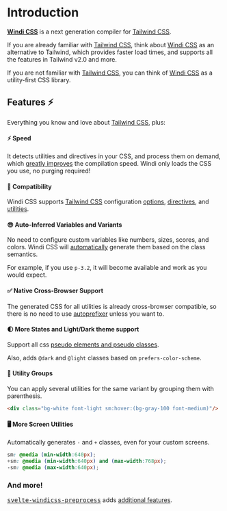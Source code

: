 [windicss]: https://github.com/windicss/windicss
[windi css]: https://github.com/windicss/windicss
[tailwind css]: https://tailwindcss.com/docs
[autoprefixer]: https://autoprefixer.github.io/
[video comparison]: https://twitter.com/antfu7/status/1361398324587163648
[svelte]: /guide/svelte.html#additional-features-in-svelte-⚡%EF%B8%8F
[options]: /guide/configuration
[directives]: /guide/directives
[utilities]: /utilities/

# Introduction

[__Windi CSS__][windicss] is a next generation compiler for [Tailwind CSS].

If you are already familiar with [Tailwind CSS], think about [Windi CSS] as an alternative to Tailwind, which provides faster load times, and supports all the features in Tailwind v2.0 and more.

If you are not familiar with [Tailwind CSS], you can think of [Windi CSS] as a utility-first CSS library.

## Features ⚡️

Everything you know and love about [Tailwind CSS], plus:

#### ⚡️ Speed

It detects utilities and directives in your CSS, and process them on demand, which [greatly improves][video comparison] the compilation speed. Windi only loads the CSS you use, no purging required!

#### 🔌 Compatibility

Windi CSS supports [Tailwind CSS] configuration [options], [directives], and [utilities].

#### 😎 Auto-Inferred Variables and Variants

No need to configure custom variables like numbers, sizes, scores, and colors. Windi CSS will [automatically](/guide/auto) generate them based on the class semantics.

For example, if you use `p-3.2`, it will become available and work as you would expect.

#### ✅ Native Cross-Browser Support

The generated CSS for all utilities is already cross-browser compatible, so there is no need to use [autoprefixer] unless you want to.

#### 🌓 More States and Light/Dark theme support

Support all css [pseudo elements and pseudo classes](https://developer.mozilla.org/en-US/docs/Web/CSS/Pseudo-classes).

Also, adds `@dark` and `@light` classes based on `prefers-color-scheme`.

#### 🎳 Utility Groups

You can apply several utilities for the same variant by grouping them with parenthesis.

```html
<div class="bg-white font-light sm:hover:(bg-gray-100 font-medium)"/>
```

#### 🖥 More Screen Utilities

Automatically generates `-` and `+` classes, even for your custom screens.

```css
sm: @media (min-width:640px);
+sm: @media (min-width:640px) and (max-width:768px);
-sm: @media (max-width:640px);
```

### And more!

<kbd>[svelte-windicss-preprocess][svelte]</kbd> adds [additional features][svelte].
